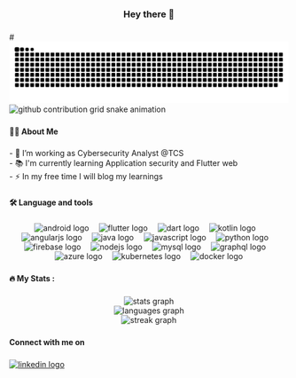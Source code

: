 <h3 align="center">Hey there 👋</h3>

###

#<img src="https://raw.githubusercontent.com/vigneshkna/vigneshkna/output/snake.svg" alt="Snake animation" />
<picture>
  <source
    media="(prefers-color-scheme: dark)"
    srcset="https://raw.githubusercontent.com/vigneshkna/vigneshkna/output/github-contribution-grid-snake-dark.svg"
  />
  <source
    media="(prefers-color-scheme: light)"
    srcset="https://raw.githubusercontent.com/vigneshkna/vigneshkna/output/github-contribution-grid-snake.svg"
  />
  <img
    alt="github contribution grid snake animation"
    src="https://raw.githubusercontent.com/vigneshkna/vigneshkna/output/github-contribution-grid-snake.svg"
  />
</picture>

###

<h4 align="left">👩‍💻 About Me</h4>

###

<p align="left">- 🔭 I’m working as Cybersecurity Analyst @TCS<br>- 📚 I'm currently learning Application security and Flutter web<br>- ⚡ In my free time I will blog my learnings</p>

###

<h4 align="left">🛠 Language and tools</h4>

###

<div align="center">
  <img src="https://cdn.jsdelivr.net/gh/devicons/devicon/icons/android/android-original.svg" height="35" alt="android logo"  />
  <img width="10" />
  <img src="https://cdn.jsdelivr.net/gh/devicons/devicon/icons/flutter/flutter-original.svg" height="35" alt="flutter logo"  />
  <img width="10" />
  <img src="https://cdn.jsdelivr.net/gh/devicons/devicon/icons/dart/dart-original.svg" height="35" alt="dart logo"  />
  <img width="10" />
  <img src="https://cdn.jsdelivr.net/gh/devicons/devicon/icons/kotlin/kotlin-original.svg" height="35" alt="kotlin logo"  />
  <img width="10" />
  <img src="https://cdn.jsdelivr.net/gh/devicons/devicon/icons/angularjs/angularjs-original.svg" height="35" alt="angularjs logo"  />
  <img width="10" />
  <img src="https://cdn.jsdelivr.net/gh/devicons/devicon/icons/java/java-original.svg" height="35" alt="java logo"  />
  <img width="10" />
  <img src="https://cdn.jsdelivr.net/gh/devicons/devicon/icons/javascript/javascript-original.svg" height="35" alt="javascript logo"  />
  <img width="10" />
  <img src="https://cdn.jsdelivr.net/gh/devicons/devicon/icons/python/python-original.svg" height="35" alt="python logo"  />
  <img width="10" />
  <img src="https://cdn.jsdelivr.net/gh/devicons/devicon/icons/firebase/firebase-plain.svg" height="35" alt="firebase logo"  />
  <img width="10" />
  <img src="https://cdn.jsdelivr.net/gh/devicons/devicon/icons/nodejs/nodejs-original.svg" height="35" alt="nodejs logo"  />
  <img width="10" />
  <img src="https://cdn.jsdelivr.net/gh/devicons/devicon/icons/mysql/mysql-original.svg" height="35" alt="mysql logo"  />
  <img width="10" />
  <img src="https://cdn.jsdelivr.net/gh/devicons/devicon/icons/graphql/graphql-plain.svg" height="35" alt="graphql logo"  />
  <img width="10" />
  <img src="https://cdn.jsdelivr.net/gh/devicons/devicon/icons/azure/azure-original.svg" height="35" alt="azure logo"  />
  <img width="10" />
  <img src="https://cdn.jsdelivr.net/gh/devicons/devicon/icons/kubernetes/kubernetes-plain.svg" height="35" alt="kubernetes logo"  />
  <img width="10" />
  <img src="https://cdn.jsdelivr.net/gh/devicons/devicon/icons/docker/docker-original.svg" height="35" alt="docker logo"  />
</div>

###

<h4 align="left">🔥 My Stats :</h4>

###

<div align="center">
  <img src="https://github-readme-stats.vercel.app/api?username=vigneshkna&hide_title=false&hide_rank=false&show_icons=true&include_all_commits=true&count_private=true&disable_animations=false&theme=dracula&locale=en&hide_border=false&order=1" height="145" alt="stats graph" /> <br>
  <img src="https://github-readme-stats.vercel.app/api/top-langs?username=vigneshkna&locale=en&hide_title=false&layout=compact&card_width=320&langs_count=5&theme=dracula&hide_border=false&order=2" height="150" alt="languages graph" /> <br>
  <img src="https://streak-stats.demolab.com?user=vigneshkna&locale=en&mode=daily&theme=dracula&hide_border=false&border_radius=5&order=3" height="150" alt="streak graph"  />
</div>

###

<h4 align="left">Connect with me on</h4>

###

<div align="left">
  <a href="https://www.linkedin.com/in/vkna/" target="_blank">
    <img src="https://raw.githubusercontent.com/maurodesouza/profile-readme-generator/master/src/assets/icons/social/linkedin/default.svg" width="45" height="35" alt="linkedin logo"  />
  </a>
</div>

###

